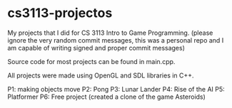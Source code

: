 # cs3113-projectos

My projects that I did for CS 3113 Intro to Game Programming. (please ignore the very random commit messages, this was a personal repo and I am capable of writing signed and proper commit messages)

Source code for most projects can be found in main.cpp.

All projects were made using OpenGL and SDL libraries in C++.

P1: making objects move
P2: Pong
P3: Lunar Lander
P4: Rise of the AI
P5: Platformer
P6: Free project (created a clone of the game Asteroids)
